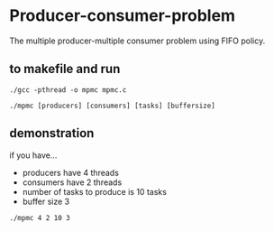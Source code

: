 # Producer-consumer-problem
The multiple producer-multiple consumer problem using FIFO policy.

## to makefile and run

`./gcc -pthread -o mpmc mpmc.c`

`./mpmc [producers] [consumers] [tasks] [buffersize]`
  
## demonstration

if you have...

- producers have 4 threads
- consumers have 2 threads
- number of tasks to produce is 10 tasks
- buffer size 3

`./mpmc 4 2 10 3`
